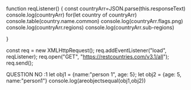 
function reqListener() {
    const countryArr=JSON.parse(this.responseText)
    console.log(countryArr)
    for(let country of countryArr)
    console.table(country.name.common)
    console.log(countryArr.flags.png)
    console.log(countryArr.regions)
    console.log(countryArr.sub-regions)
  
  }
  
  const req = new XMLHttpRequest();
  req.addEventListener("load", reqListener);
  req.open("GET", "https://restcountries.com/v3.1/all");
  req.send();

 QUESTION NO :1
let obj1 = {name:"person 1", age: 5};
let obj2 = {age: 5, name:"person1"}
console.log(areobjectsequal(obj1,obj2))
    
  
